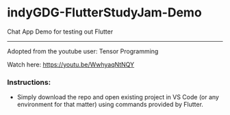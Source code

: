 # indyGDG-FlutterStudyJam-Demo
Chat App Demo for testing out Flutter

---

Adopted from the youtube user: Tensor Programming

Watch here: https://youtu.be/WwhyaqNtNQY

### Instructions:
- Simply download the repo and open existing project in VS Code (or any environment for that matter) using commands provided by Flutter.
